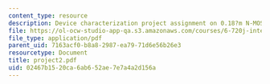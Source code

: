 ```yaml
---
content_type: resource
description: Device characterization project assignment on 0.18?m N-MOSFET characterization.
file: https://ol-ocw-studio-app-qa.s3.amazonaws.com/courses/6-720j-integrated-microelectronic-devices-spring-2007/02467b1520ca6ab652ae7e7a4a2d156a_project2.pdf
file_type: application/pdf
parent_uid: 7163acf0-b8a8-2987-ea79-71d6e56b26e3
resourcetype: Document
title: project2.pdf
uid: 02467b15-20ca-6ab6-52ae-7e7a4a2d156a
---
```

